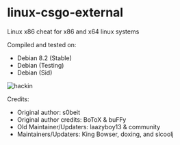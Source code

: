 linux-csgo-external
===================

Linux x86 cheat for x86 and x64 linux systems

Compiled and tested on:
- Debian 8.2 (Stable)
- Debian (Testing)
- Debian (Sid)

![hackin](http://i.imgur.com/fiKLjnQ.jpg)

Credits:
- Original author: s0beit
- Original author credits: BoToX & buFFy
- Old Maintainer/Updaters: laazyboy13 & community
- Maintainers/Updaters: King Bowser, doxing, and slcoolj
